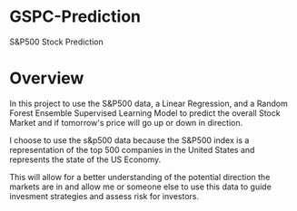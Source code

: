 # GSPC-Prediction
S&amp;P500 Stock Prediction
# Overview
In this project to use the S&P500 data, a Linear Regression, and a Random Forest Ensemble Supervised Learning Model to predict the overall Stock Market and if tomorrow's price will go up or down in direction.

I choose to use the s&p500 data because the S&P500 index is a representation of the top 500 companies in the United States and represents the state of the US Economy.

This will allow for a better understanding of the potential direction the markets are in and allow me or someone else to use this data to guide invesment strategies and assess risk for investors.


